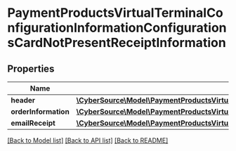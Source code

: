 # PaymentProductsVirtualTerminalConfigurationInformationConfigurationsCardNotPresentReceiptInformation

## Properties
Name | Type | Description | Notes
------------ | ------------- | ------------- | -------------
**header** | [**\CyberSource\Model\PaymentProductsVirtualTerminalConfigurationInformationConfigurationsCardNotPresentReceiptInformationHeader**](PaymentProductsVirtualTerminalConfigurationInformationConfigurationsCardNotPresentReceiptInformationHeader.md) |  | [optional] 
**orderInformation** | [**\CyberSource\Model\PaymentProductsVirtualTerminalConfigurationInformationConfigurationsCardNotPresentReceiptInformationOrderInformation**](PaymentProductsVirtualTerminalConfigurationInformationConfigurationsCardNotPresentReceiptInformationOrderInformation.md) |  | [optional] 
**emailReceipt** | [**\CyberSource\Model\PaymentProductsVirtualTerminalConfigurationInformationConfigurationsCardNotPresentReceiptInformationEmailReceipt**](PaymentProductsVirtualTerminalConfigurationInformationConfigurationsCardNotPresentReceiptInformationEmailReceipt.md) |  | [optional] 

[[Back to Model list]](../README.md#documentation-for-models) [[Back to API list]](../README.md#documentation-for-api-endpoints) [[Back to README]](../README.md)


